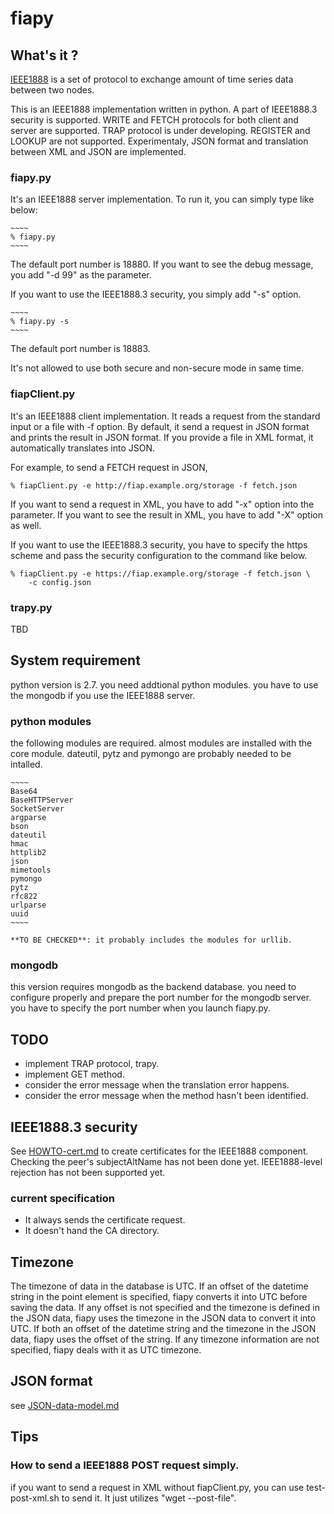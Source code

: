fiapy
=====

## What's it ?

[IEEE1888](http://standards.ieee.org/findstds/standard/1888-2014.html) is a set of protocol to exchange amount of time series data between two nodes.

This is an IEEE1888 implementation written in python.
A part of IEEE1888.3 security is supported.
WRITE and FETCH protocols for both client and server are supported.
TRAP protocol is under developing.
REGISTER and LOOKUP are not supported.
Experimentaly, JSON format and translation between XML and JSON are implemented.

### fiapy.py

It's an IEEE1888 server implementation.
To run it, you can simply type like below:

    ~~~~
    % fiapy.py
    ~~~~

The default port number is 18880.
If you want to see the debug message, you add "-d 99" as the parameter.

If you want to use the IEEE1888.3 security, you simply add "-s" option.

    ~~~~
    % fiapy.py -s
    ~~~~

The default port number is 18883.

It's not allowed to use both secure and non-secure mode in same time.

### fiapClient.py

It's an IEEE1888 client implementation.
It reads a request from the standard input or a file with -f option.
By default, it send a request in JSON format and prints the result in JSON format.
If you provide a file in XML format, it automatically translates into JSON.

For example, to send a FETCH request in JSON,

~~~~
% fiapClient.py -e http://fiap.example.org/storage -f fetch.json
~~~~

If you want to send a request in XML, you have to add "-x" option into the parameter.
If you want to see the result in XML, you have to add "-X" option as well.

If you want to use the IEEE1888.3 security,
you have to specify the https scheme
and pass the security configuration to the command like below.

~~~~
% fiapClient.py -e https://fiap.example.org/storage -f fetch.json \
    -c config.json
~~~~

### trapy.py

TBD

## System requirement

python version is 2.7.
you need addtional python modules.
you have to use the mongodb if you use the IEEE1888 server.

### python modules

the following modules are required.  almost modules are installed with the core module.
dateutil, pytz and pymongo are probably needed to be intalled.

    ~~~~
    Base64
    BaseHTTPServer
    SocketServer
    argparse
    bson
    dateutil
    hmac
    httplib2
    json
    mimetools
    pymongo
    pytz
    rfc822
    urlparse
    uuid
    ~~~~

    **TO BE CHECKED**: it probably includes the modules for urllib.

### mongodb

this version requires mongodb as the backend database.
you need to configure properly and prepare the port number for the mongodb server.
you have to specify the port number when you launch fiapy.py.

## TODO

- implement TRAP protocol, trapy.
- implement GET method.
- consider the error message when the translation error happens.
- consider the error message when the method hasn't been identified.

## IEEE1888.3 security

See [HOWTO-cert.md](https://github.com/tanupoo/fiapy/blob/master/HOWTO-cert.md)
to create certificates for the IEEE1888 component.
Checking the peer's subjectAltName has not been done yet.
IEEE1888-level rejection has not been supported yet.

### current specification

- It always sends the certificate request.
- It doesn't hand the CA directory.

## Timezone

The timezone of data in the database is UTC.
If an offset of the datetime string in the point element is specified,
fiapy converts it into UTC before saving the data.
If any offset is not specified and the timezone is defined in the JSON data,
fiapy uses the timezone in the JSON data to convert it into UTC.
If both an offset of the datetime string and the timezone in the JSON data,
fiapy uses the offset of the string.
If any timezone information are not specified,
fiapy deals with it as UTC timezone.

## JSON format

see [JSON-data-model.md](https://github.com/tanupoo/fiapy/blob/master/JSON-data-model.md)

## Tips

### How to send a IEEE1888 POST request simply.

if you want to send a request in XML without fiapClient.py,
you can use test-post-xml.sh to send it.
It just utilizes "wget --post-file".

